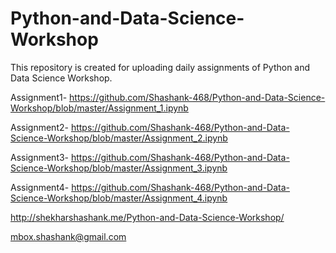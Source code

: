 # Python-and-Data-Science-Workshop

This repository is created for uploading daily assignments of Python and Data Science Workshop. 

Assignment1- https://github.com/Shashank-468/Python-and-Data-Science-Workshop/blob/master/Assignment_1.ipynb


Assignment2- https://github.com/Shashank-468/Python-and-Data-Science-Workshop/blob/master/Assignment_2.ipynb


Assignment3- https://github.com/Shashank-468/Python-and-Data-Science-Workshop/blob/master/Assignment_3.ipynb


Assignment4- https://github.com/Shashank-468/Python-and-Data-Science-Workshop/blob/master/Assignment_4.ipynb


http://shekharshashank.me/Python-and-Data-Science-Workshop/

mbox.shashank@gmail.com

